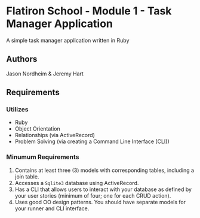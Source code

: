 # Flatiron School - Module 1 - Task Manager Application 
A simple task manager application written in Ruby 


## Authors 
Jason Nordheim & Jeremy Hart 

## Requirements 
### Utilizes 
* Ruby
* Object Orientation
* Relationships (via ActiveRecord)
* Problem Solving (via creating a Command Line Interface (CLI))

### Minumum Requirements 
1. Contains at least three (3) models with corresponding tables, including a join table.
2. Accesses a `Sqlite3` database using ActiveRecord.
3. Has a CLI that allows users to interact with your database as defined by your user stories (minimum of four; one for each CRUD action).
4. Uses good OO design patterns. You should have separate models for your runner and CLI interface.

